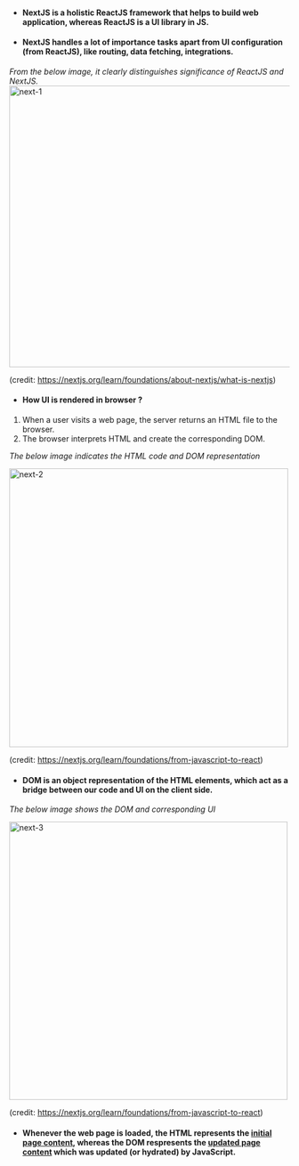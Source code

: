  - #### NextJS is a holistic ReactJS framework that helps to build web application, whereas ReactJS is a UI library in JS.
 - #### NextJS handles a lot of importance tasks apart from UI configuration (from ReactJS), like  routing, data fetching, integrations. 

*From the below image, it clearly distinguishes significance of ReactJS and NextJS.*
<img width="506" alt="next-1" src="https://user-images.githubusercontent.com/71059909/202091496-cce32d91-0f13-44ef-a11e-5c0caef5d575.PNG">

(credit: https://nextjs.org/learn/foundations/about-nextjs/what-is-nextjs)

- #### How UI is rendered in browser ?
1. When a user visits a web page, the server returns an HTML file to the browser.
2. The browser interprets HTML and create the corresponding DOM.

*The below image indicates the HTML code and DOM representation*

<img width="501" alt="next-2" src="https://user-images.githubusercontent.com/71059909/202493147-0c106953-0add-4a55-ba7b-f0848422978c.PNG">

(credit: https://nextjs.org/learn/foundations/from-javascript-to-react)

- #### DOM is an object representation of the HTML elements, which act as a bridge between our code and UI on the client side.

*The below image shows the DOM and corresponding UI*

<img width="500" alt="next-3" src="https://user-images.githubusercontent.com/71059909/202494980-efa2110c-13d1-4253-ab67-ce6ab43027c7.PNG">

(credit: https://nextjs.org/learn/foundations/from-javascript-to-react)

- #### Whenever the web page is loaded, the HTML represents the [initial page content](), whereas the DOM respresents the [updated page content]() which was updated (or hydrated) by JavaScript. 
